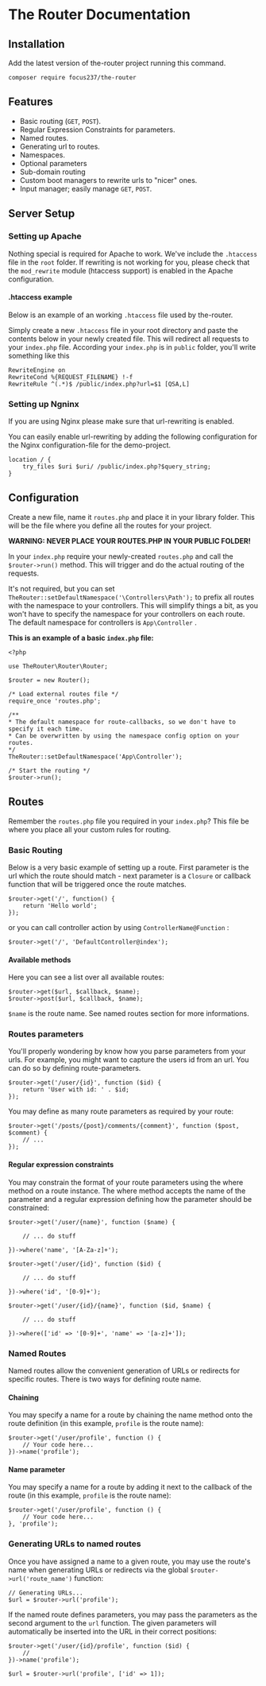 ﻿# The Router Documentation
## Installation
Add the latest version of the-router project running this command.

    composer require focus237/the-router
 
## Features
-   Basic routing (`GET`,  `POST`).
-   Regular Expression Constraints for parameters.
-   Named routes.
-   Generating url to routes.
-   Namespaces.
-   Optional parameters
-   Sub-domain routing
-   Custom boot managers to rewrite urls to "nicer" ones.
-   Input manager; easily manage  `GET`,  `POST`.

## Server Setup

### Setting up Apache
Nothing special is required for Apache to work. We've include the  `.htaccess`  file in the  `root`  folder. If rewriting is not working for you, please check that the  `mod_rewrite`  module (htaccess support) is enabled in the Apache configuration.

#### .htaccess example

Below is an example of an working  `.htaccess`  file used by the-router.

Simply create a new  `.htaccess`  file in your root directory and paste the contents below in your newly created file. This will redirect all requests to your  `index.php`  file. According your `index.php` is in `public` folder, you'll write something like this
```
RewriteEngine on
RewriteCond %{REQUEST_FILENAME} !-f
RewriteRule ^(.*)$ /public/index.php?url=$1 [QSA,L]
```
### Setting up Ngninx
If you are using Nginx please make sure that url-rewriting is enabled.

You can easily enable url-rewriting by adding the following configuration for the Nginx configuration-file for the demo-project.

```
location / {
    try_files $uri $uri/ /public/index.php?$query_string;
}
```

## Configuration
Create a new file, name it  `routes.php`  and place it in your library folder. This will be the file where you define all the routes for your project.

**WARNING: NEVER PLACE YOUR ROUTES.PHP IN YOUR PUBLIC FOLDER!**

In your  `index.php`  require your newly-created  `routes.php`  and call the  `$router->run()`  method. This will trigger and do the actual routing of the requests.

It's not required, but you can set `TheRouter::setDefaultNamespace('\Controllers\Path');`  to prefix all routes with the namespace to your controllers. This will simplify things a bit, as you won't have to specify the namespace for your controllers on each route. The default namespace for controllers is  `App\Controller` .

**This is an example of a basic  `index.php`  file:**

    <?php
    
    use TheRouter\Router\Router;
    
    $router = new Router();
    
    /* Load external routes file */
    require_once 'routes.php';
    
    /**
    * The default namespace for route-callbacks, so we don't have to specify it each time.
    * Can be overwritten by using the namespace config option on your routes.
    */
    TheRouter::setDefaultNamespace('App\Controller');
    
    /* Start the routing */
    $router->run();

## Routes
Remember the `routes.php` file you required in your `index.php`? This file be where you place all your custom rules for routing.

### Basic Routing
Below is a very basic example of setting up a route. First parameter is the url which the route should match - next parameter is a `Closure` or callback function that will be triggered once the route matches.

    $router->get('/', function() {
	    return 'Hello world';
    });

or you can call controller action by using `ControllerName@Function` :

    $router->get('/', 'DefaultController@index');

#### Available methods
Here you can see a list over all available routes:

    $router->get($url, $callback, $name);
    $router->post($url, $callback, $name);

 `$name` is the route name. See named routes section for more informations. 

### Routes parameters
You'll properly wondering by know how you parse parameters from your urls. For example, you might want to capture the users id from an url. You can do so by defining route-parameters.

    $router->get('/user/{id}', function ($id) {
		return 'User with id: ' . $id;
	});
You may define as many route parameters as required by your route:

    $router->get('/posts/{post}/comments/{comment}', function ($post, $comment) {
		// ...
	});

#### Regular expression constraints

You may constrain the format of your route parameters using the where method on a route instance. The where method accepts the name of the parameter and a regular expression defining how the parameter should be constrained:

    $router->get('/user/{name}', function ($name) {
      
	    // ... do stuff
      
    })->where('name', '[A-Za-z]+');
    
    $router->get('/user/{id}', function ($id) {
      
	    // ... do stuff
      
    })->where('id', '[0-9]+');
    
    $router->get('/user/{id}/{name}', function ($id, $name) {
      
	    // ... do stuff
      
    })->where(['id' => '[0-9]+', 'name' => '[a-z]+']);

### Named Routes
Named routes allow the convenient generation of URLs or redirects for specific routes. There is two ways for defining route name.

#### Chaining
You may specify a name for a route by chaining the name method onto the route definition (in this example, `profile` is the route name):

    $router->get('/user/profile', function () {
		// Your code here...
	})->name('profile');

#### Name parameter
You may specify a name for a route by adding it next to the callback of the route (in this example, `profile` is the route name):

    $router->get('/user/profile', function () {
	    // Your code here...
    }, 'profile');

### Generating URLs to named routes

Once you have assigned a name to a given route, you may use the route's name when generating URLs or redirects via the global `$router->url('route_name')` function:

    // Generating URLs...
	$url = $router->url('profile');

If the named route defines parameters, you may pass the parameters as the second argument to the `url` function. The given parameters will automatically be inserted into the URL in their correct positions:

    $router->get('/user/{id}/profile', function ($id) {
		//
	})->name('profile');
	
	$url = $router->url('profile', ['id' => 1]);

